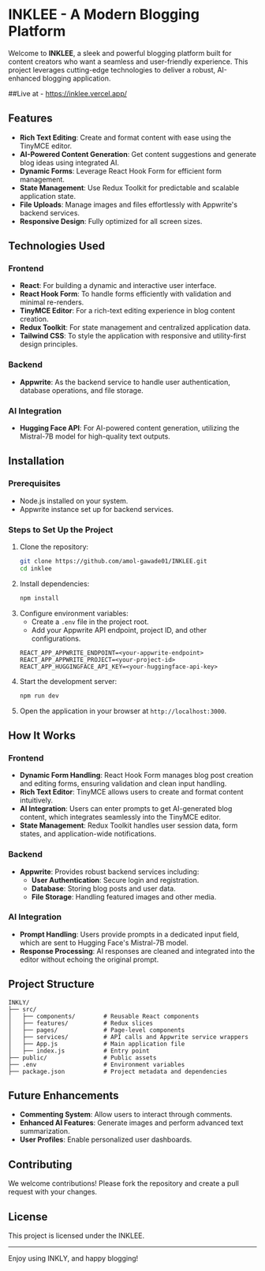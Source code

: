 # INKLEE - A Modern Blogging Platform

Welcome to **INKLEE**, a sleek and powerful blogging platform built for content creators who want a seamless and user-friendly experience. This project leverages cutting-edge technologies to deliver a robust, AI-enhanced blogging application.

##Live at - https://inklee.vercel.app/

## Features
- **Rich Text Editing**: Create and format content with ease using the TinyMCE editor.
- **AI-Powered Content Generation**: Get content suggestions and generate blog ideas using integrated AI.
- **Dynamic Forms**: Leverage React Hook Form for efficient form management.
- **State Management**: Use Redux Toolkit for predictable and scalable application state.
- **File Uploads**: Manage images and files effortlessly with Appwrite's backend services.
- **Responsive Design**: Fully optimized for all screen sizes.

## Technologies Used

### Frontend
- **React**: For building a dynamic and interactive user interface.
- **React Hook Form**: To handle forms efficiently with validation and minimal re-renders.
- **TinyMCE Editor**: For a rich-text editing experience in blog content creation.
- **Redux Toolkit**: For state management and centralized application data.
- **Tailwind CSS**: To style the application with responsive and utility-first design principles.

### Backend
- **Appwrite**: As the backend service to handle user authentication, database operations, and file storage.

### AI Integration
- **Hugging Face API**: For AI-powered content generation, utilizing the Mistral-7B model for high-quality text outputs.

## Installation

### Prerequisites
- Node.js installed on your system.
- Appwrite instance set up for backend services.

### Steps to Set Up the Project
1. Clone the repository:
   ```bash
   git clone https://github.com/amol-gawade01/INKLEE.git
   cd inklee
   ```
2. Install dependencies:
   ```bash
   npm install
   ```
3. Configure environment variables:
   - Create a `.env` file in the project root.
   - Add your Appwrite API endpoint, project ID, and other configurations.
   ```env
   REACT_APP_APPWRITE_ENDPOINT=<your-appwrite-endpoint>
   REACT_APP_APPWRITE_PROJECT=<your-project-id>
   REACT_APP_HUGGINGFACE_API_KEY=<your-huggingface-api-key>
   ```
4. Start the development server:
   ```bash
   npm run dev
   ```
5. Open the application in your browser at `http://localhost:3000`.

## How It Works

### Frontend
- **Dynamic Form Handling**: React Hook Form manages blog post creation and editing forms, ensuring validation and clean input handling.
- **Rich Text Editor**: TinyMCE allows users to create and format content intuitively.
- **AI Integration**: Users can enter prompts to get AI-generated blog content, which integrates seamlessly into the TinyMCE editor.
- **State Management**: Redux Toolkit handles user session data, form states, and application-wide notifications.

### Backend
- **Appwrite**: Provides robust backend services including:
  - **User Authentication**: Secure login and registration.
  - **Database**: Storing blog posts and user data.
  - **File Storage**: Handling featured images and other media.

### AI Integration
- **Prompt Handling**: Users provide prompts in a dedicated input field, which are sent to Hugging Face's Mistral-7B model.
- **Response Processing**: AI responses are cleaned and integrated into the editor without echoing the original prompt.

## Project Structure
```
INKLY/
├── src/
│   ├── components/        # Reusable React components
│   ├── features/          # Redux slices
│   ├── pages/             # Page-level components
│   ├── services/          # API calls and Appwrite service wrappers
│   ├── App.js             # Main application file
│   ├── index.js           # Entry point
├── public/                # Public assets
├── .env                   # Environment variables
├── package.json           # Project metadata and dependencies
```

## Future Enhancements
- **Commenting System**: Allow users to interact through comments.
- **Enhanced AI Features**: Generate images and perform advanced text summarization.
- **User Profiles**: Enable personalized user dashboards.

## Contributing
We welcome contributions! Please fork the repository and create a pull request with your changes.

## License
This project is licensed under the INKLEE.

---



Enjoy using INKLY, and happy blogging!

